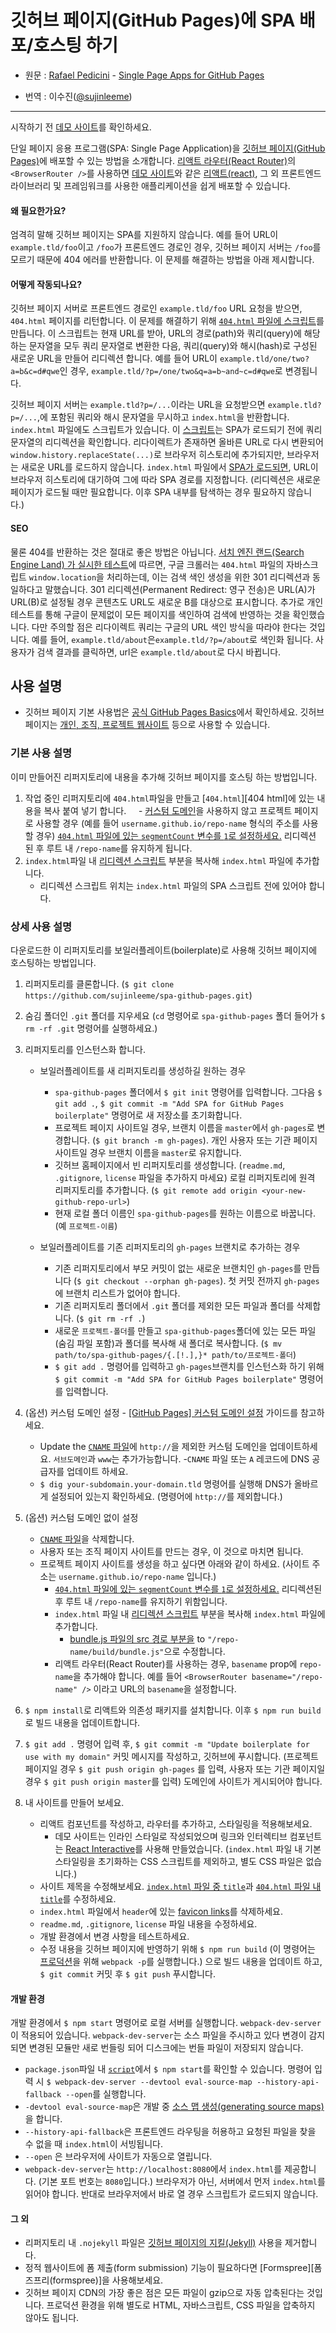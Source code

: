 # 깃허브 페이지(GitHub Pages)에 SPA 배포/호스팅 하기

* 원문 : [Rafael Pedicini](https://github.com/rafrex) -  [Single Page Apps for GitHub Pages](https://github.com/rafrex/spa-github-pages) 

* 번역 : 이수진([@sujinleeme](https://github.com/sujinleeme))

-------

시작하기 전 [데모 사이트][liveExample]를 확인하세요.  
 
 단일 페이지 응용 프로그램(SPA: Single Page Application)을 [깃허브 페이지(GitHub Pages)][ghPagesOverview]에 배포할 수 있는 방법을 소개합니다. [리액트 라우터(React Router)][reactRouter]의 `<BrowserRouter />`를 사용하면 [데모 사이트][liveExample]와 같은 [리액트(react)][react], 그 외 프론트엔드 라이브러리 및 프레임워크를 사용한 애플리케이션을 쉽게 배포할 수 있습니다.

#### 왜 필요한가요?
엄격히 말해 깃허브 페이지는 SPA를 지원하지 않습니다. 예를 들어 URL이 `example.tld/foo`이고 `/foo`가 프론트엔드 경로인 경우, 깃허브 페이지 서버는 `/foo`를 모르기 때문에 404 에러를 반환합니다. 이 문제를 해결하는 방법을 아래 제시합니다. 

#### 어떻게 작동되나요?
깃허브 페이지 서버로 프론트엔드 경로인 `example.tld/foo` URL 요청을 받으면, `404.html` 페이지를 리턴합니다. 이 문제를 해결하기 위해 [`404.html` 파일에 스크립트][404html]를 만듭니다. 이 스크립트는 현재 URL를 받아, URL의 경로(path)와 쿼리(query)에 해당하는 문자열을 모두 쿼리 문자열로 변환한 다음, 쿼리(query)와 해시(hash)로 구성된 새로운 URL을 만들어 리디렉션 합니다. 예를 들어 URL이 `example.tld/one/two?a=b&c=d#qwe`인 경우, `example.tld/?p=/one/two&q=a=b~and~c=d#qwe`로 변경됩니다.

깃허브 페이지 서버는 `example.tld?p=/...`이라는 URL을 요청받으면 `example.tld?p=/...`,에 포함된 쿼리와 해시 문자열을 무시하고 `index.html`을 반환합니다. `index.html` 파일에도 스크립트가 있습니다. 이 [스크립트][indexHtmlScript]는 SPA가 로드되기 전에 쿼리 문자열의 리디렉션을 확인합니다. 리다이렉트가 존재하면 올바른 URL로 다시 변환되어 `window.history.replaceState(...)`로 브라우저 히스토리에 추가되지만, 브라우저는 새로운 URL를 로드하지 않습니다. `index.html` 파일에서 [SPA가 로드되면][indexHtmlSPA], URL이 브라우저 히스토리에 대기하여 그에 따라 SPA 경로를 지정합니다. (리디렉션은 새로운 페이지가 로드될 때만 필요합니다. 이후 SPA 내부를 탐색하는 경우 필요하지 않습니다.)

#### SEO  
물론 404를 반환하는 것은 절대로 좋은 방법은 아닙니다. [서치 엔진 랜드(Search Engine Land) 가 실시한 테스트][seoLand]에 따르면, 구글 크롤러는 `404.html` 파일의 자바스크립트 `window.location`을 처리하는데, 이는 검색 색인 생성을 위한 301 리디렉션과 동일하다고 말했습니다. 301 리디렉션(Permanent Redirect: 영구 전송)은 URL(A)가 URL(B)로 설정될 경우 콘텐츠도 URL도 새로운 B를 대상으로 표시합니다. 추가로 개인 테스트를 통해 구글이 문제없이 모든 페이지를 색인하여 검색에 반영하는 것을 확인했습니다. 다만 주의할 점은 리다이렉트 쿼리는 구글의 URL 색인 방식을 따라야 한다는 것입니다. 예를 들어, `example.tld/about`은`example.tld/?p=/about`로 색인화 됩니다. 사용자가 검색 결과를 클릭하면, url은 `example.tld/about`로 다시 바뀝니다.


## 사용 설명
* 깃허브 페이지 기본 사용법은 [공식 GitHub Pages Basics][ghPagesBasics]에서 확인하세요. 깃허브 페이지는 [개인, 조직, 프로젝트 웹사이트][ghPagesTypes] 등으로 사용할 수 있습니다.

### **기본 사용 설명** 
  이미 만들어진 리퍼지토리에 내용을 추가해 깃허브 페이지를 호스팅 하는 방법입니다.
  
  1. 작업 중인 리퍼지토리에 `404.html`파일을 만들고 [`404.html`][404 html]에 있는 내용을 복사 붙여 넣기 합니다. 
     - [커스텀 도메인][customDomain]을 사용하지 않고 프로젝트 페이지로 사용할 경우 (예를 들어 `username.github.io/repo-name` 형식의 주소를 사용할 경우) [`404.html` 파일에 있는 `segmentCount` 변수를 `1`로 설정하세요.][segmentCount] 리디렉션 된 후 루트 내 `/repo-name`를 유지하게 됩니다. 
  2. `index.html`파일 내 [리디렉션 스크립트][indexHtmlScript] 부분을 복사해 `index.html` 파일에 추가합니다. 
     - 리디렉션 스크립트 위치는 `index.html` 파일의 SPA 스크립트 전에 있어야 합니다.

### **상세 사용 설명**
  다운로드한 이 리퍼지토리를 보일러플레이트(boilerplate)로 사용해 깃허브 페이지에 호스팅하는 방법입니다.
  
  1. 리퍼지토리를 클론합니다. (`$ git clone https://github.com/sujinleeme/spa-github-pages.git`)
  
  2. 숨김 폴더인 `.git` 폴더를 지우세요 (`cd` 명령어로 `spa-github-pages` 폴더 들어가 `$ rm -rf .git` 명령어를 실행하세요.)
  
  3. 리퍼지토리를 인스턴스화 합니다.
      - 보일러플레이트를 새 리퍼지토리를 생성하길 원하는 경우
        - `spa-github-pages` 폴더에서 `$ git init` 명령어를 입력합니다. 그다음 `$ git add .`, `$ git commit -m "Add SPA for GitHub Pages boilerplate"` 명령어로 새 저장소를 초기화합니다.
        - 프로젝트 페이지 사이트일 경우, 브랜치 이름을 `master`에서 `gh-pages`로 변경합니다. (`$ git branch -m gh-pages`). 개인 사용자 또는 기관 페이지 사이트일 경우 브랜치 이름을 `master`로 유지합니다.
        - 깃허브 홈페이지에서 빈 리퍼지토리를 생성합니다. (`readme.md`, `.gitignore`, `license` 파일을 추가하지 마세요) 로컬 리퍼지토리에 원격 리퍼지토리를 추가합니다. (`$ git remote add origin <your-new-github-repo-url>`)
        - 현재 로컬 폴더 이름인 `spa-github-pages`를 원하는 이름으로 바꿉니다. (예 `프로젝트-이름`)
        
      - 보일러플레이트를 기존 리퍼지토리의 `gh-pages` 브랜치로 추가하는 경우
        - 기존 리퍼지토리에서 부모 커밋이 없는 새로운 브랜치인 `gh-pages`를 만듭니다 (`$ git checkout --orphan gh-pages`). 첫 커밋 전까지 `gh-pages`에 브랜치 리스트가 없어야 합니다.
        - 기존 리퍼지토리 폴더에서  `.git` 폴더를 제외한 모든 파일과 폴더를 삭제합니다. (`$ git rm -rf .`)
        - 새로운 `프로젝트-폴더`를 만들고 `spa-github-pages`폴더에 있는 모든 파일(숨김 파일 포함)과 폴더를 복사해 새 폴더로 복사합니다. (`$ mv path/to/spa-github-pages/{.[!.],}* path/to/프로젝트-폴더`)
        - `$ git add .` 명령어를 입력하고 `gh-pages`브랜치를 인스턴스화 하기 위해 `$ git commit -m "Add SPA for GitHub Pages boilerplate"` 명령어를 입력합니다.
  
  4. (옵션) 커스텀 도메인 설정 - [[GitHub Pages] 커스텀 도메인 설정][customDomain] 가이드를 참고하세요.
      - Update the  [`CNAME` 파일][cnameFile]에 `http://`을 제외한 커스텀 도메인을 업데이트하세요. `서브도메인`과  `www`는 추가가능합니다.
      -`CNAME` 파일 또는 `A` 레코드에 DNS 공급자를 업데이트 하세요.
      - `$ dig your-subdomain.your-domain.tld` 명령어를 실행해 DNS가 올바르게 설정되어 있는지 확인하세요. (명령어에 `http://`를 제외합니다.)
        
  5. (옵션) 커스텀 도메인 없이 설정 
      -  [`CNAME` 파일][cnameFile]을 삭제합니다.
      - 사용자 또는 조직 페이지 사이트를 만드는 경우, 이 것으로 마치면 됩니다.
      - 프로젝트 페이지 사이트를 생성을 하고 싶다면 아래와 같이 하세요. (사이트 주소는 `username.github.io/repo-name` 입니다.) 
        - [`404.html` 파일에 있는 `segmentCount` 변수를 `1`로 설정하세요.][segmentCount] 리디렉션된 후 루트 내 `/repo-name`를 유지하기 위함입니다.
        - `index.html` 파일 내 [리디렉션 스크립트][indexHtmlScript] 부분을 복사해 `index.html` 파일에 추가합니다.
            - [bundle.js 파일의 src 경로 부분을][indexHtmlSPA] to `"/repo-name/build/bundle.js"`으로 수정합니다.
        - 리액트 라우터(React Router)를 사용하는 경우, `basename` prop에 `repo-name`을 추가해야 합니다. 예를 들어 `<BrowserRouter basename="/repo-name" />` 이라고 URL의 `basename`을 설정합니다.

  6. `$ npm install`로 리액트와 의존성 패키지를 설치합니다. 이후 `$ npm run build`로 빌드 내용을 업데이트합니다.
  
  7. `$ git add .` 명령어 입력 후, `$ git commit -m "Update boilerplate for use with my domain"` 커밋 메시지를 작성하고, 깃허브에 푸시합니다. (프로젝트 페이지일 경우 `$ git push origin gh-pages` 를 입력, 사용자 또는 기관 페이지일 경우 `$ git push origin master`를 입력) 도메인에 사이트가 게시되어야 합니다.
  
  8. 내 사이트를 만들어 보세요.
      - 리액트 컴포넌트를 작성하고, 라우터를 추가하고, 스타일링을 적용해보세요.
        - 데모 사이트는 인라인 스타일로 작성되었으며 링크와 인터렉티브 컴포넌트는 [React Interactive][reactInteractive]를 사용해 만들었습니다. (`index.html` 파일 내 기본 스타일링을 초기화하는 CSS 스크립트를 제외하고, 별도 CSS 파일은 없습니다.)
      - 사이트 제목을 수정해보세요. [`index.html` 파일 중 `title`][indexHtmlTitle]과 [`404.html` 파일 내 `title`][404htmlTitle]를 수정하세요.
     - `index.html` 파일에서 `header`에 있는 [favicon links][favicon]를 삭제하세요.
     - `readme.md`, `.gitignore`, `license` 파일 내용을 수정하세요.
     - 개발 환경에서 변경 사항을 테스트하세요.
     - 수정 내용을 깃허브 페이지에 반영하기 위해 `$ npm run build` (이 명령어는 [프로덕션][webpackProduction]을 위해 `webpack -p`를 실행합니다.) 으로 빌드 내용을 업데이트 하고, `$ git commit` 커밋 후 `$ git push` 푸시합니다.

#### 개발 환경
개발 환경에서 `$ npm start` 명령어로 로컬 서버를 실행합니다. `webpack-dev-server`이 적용되어 있습니다. `webpack-dev-server`는 소스 파일을 주시하고 있다 변경이 감지되면 변경된 모듈만 새로 번들링 되어 디스크에는 번들 파일이 저장되지 않습니다. 
  - `package.json`파일 내 [`script`][startScript]에서 `$ npm start`를 확인할 수 있습니다. 명령어 입력 시 `$ webpack-dev-server --devtool eval-source-map --history-api-fallback --open`를 실행합니다.
  - `-devtool eval-source-map`은 개발 중 [소스 맵 생성(generating source maps)][webpackDevtool]을 합니다.
  - `--history-api-fallback`은 프론트엔드 라우팅을 허용하고 요청된 파일을 찾을 수 없을 때 `index.html`이 서빙됩니다.
  - `--open` 은 브라우저에 사이트가 자동으로 열립니다.
- `webpack-dev-server`는 `http://localhost:8080`에서  `index.html`를 제공합니다. (기본 포트 번호는 `8080`입니다.) 브라우저가 아닌, 서버에서 먼저 `index.html`를 읽어야 합니다. 반대로 브라우저에서 바로 열 경우 스크립트가 로드되지 않습니다.

#### 그 외
- 리퍼지토리 내 `.nojekyll` 파일은 [깃허브 페이지의 지킬(Jekyll)][nojekyll] 사용을 제거합니다.
- 정적 웹사이트에 폼 제출(form submission) 기능이 필요하다면 [Formspree][폼즈프리(formspree)]을 사용해보세요.
- 깃허브 페이지 CDN의 가장 좋은 점은 모든 파일이 gzip으로 자동 압축된다는 것입니다. 프로덕션 환경을 위해 별도로 HTML, 자바스크립트, CSS 파일을 압축하지 않아도 됩니다.


<!-- links to within repo -->
[404html]: https://github.com/rafrex/spa-github-pages/blob/gh-pages/404.html
[segmentCount]: https://github.com/rafrex/spa-github-pages/blob/gh-pages/404.html#L26
[indexHtmlScript]: https://github.com/rafrex/spa-github-pages/blob/gh-pages/index.html#L58
[indexHtmlSPA]: https://github.com/rafrex/spa-github-pages/blob/gh-pages/index.html#L94
[cnameFile]: https://github.com/rafrex/spa-github-pages/blob/gh-pages/CNAME
[indexHtmlTitle]: https://github.com/rafrex/spa-github-pages/blob/gh-pages/index.html#L6
[404htmlTitle]: https://github.com/rafrex/spa-github-pages/blob/gh-pages/404.html#L5
[favicon]: https://github.com/rafrex/spa-github-pages/blob/gh-pages/index.html#L34
[startScript]: https://github.com/rafrex/spa-github-pages/blob/gh-pages/package.json#L6

<!-- links to github docs -->
[ghPagesOverview]: https://pages.github.com/
[ghPagesBasics]: https://help.github.com/categories/github-pages-basics/
[ghPagesTypes]: https://help.github.com/articles/user-organization-and-project-pages/
[customDomain]: https://help.github.com/articles/quick-start-setting-up-a-custom-domain/
[nojekyll]: https://help.github.com/articles/files-that-start-with-an-underscore-are-missing/

<!-- other links -->
[liveExample]: http://spa-github-pages.rafrex.com
[react]: https://github.com/facebook/react
[reactRouter]: https://github.com/ReactTraining/react-router
[seoLand]: http://searchengineland.com/tested-googlebot-crawls-javascript-heres-learned-220157
[webpackProduction]: https://webpack.js.org/guides/production-build/#the-automatic-way
[webpackDevtool]: https://webpack.js.org/configuration/devtool/
[reactInteractive]: https://github.com/rafrex/react-interactive
[formspree]: http://formspree.io/
